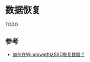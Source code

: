 # 数据恢复



TODO

## 参考

- [如何在Windows中从SSD恢复数据？](https://www.disktool.cn/jiaocheng-new/recover-data-from-ssd-631.html)